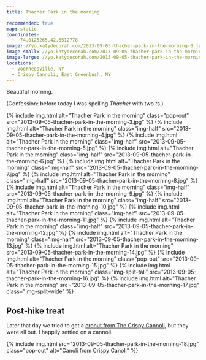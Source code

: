 ```yaml
---
title: Thacher Park in the morning

recommended: true
map: static
coordinates:
  - -74.0125265,42.6512778
image: //yo.katydecorah.com/2013-09-05-thacher-park-in-the-morning-0.jpg
image-small: //yo.katydecorah.com/2013-09-05-thacher-park-in-the-morning-1.jpg
image-large: //yo.katydecorah.com/2013-09-05-thacher-park-in-the-morning-2.jpg
locations:
  - Voorheesville, NY
  - Crispy Cannoli, East Greenbush, NY
---
```


Beautiful morning.

(Confession: before today I was spelling _Thacher_ with two *t*s.)

<div class="photos">
{% include img.html alt="Thacher Park in the morning" class="pop-out" src="2013-09-05-thacher-park-in-the-morning-3.jpg" %}
{% include img.html alt="Thacher Park in the morning" class="img-half" src="2013-09-05-thacher-park-in-the-morning-4.jpg" %}
{% include img.html alt="Thacher Park in the morning" class="img-half" src="2013-09-05-thacher-park-in-the-morning-5.jpg" %}
{% include img.html alt="Thacher Park in the morning" class="img-half" src="2013-09-05-thacher-park-in-the-morning-6.jpg" %}
{% include img.html alt="Thacher Park in the morning" class="img-half" src="2013-09-05-thacher-park-in-the-morning-7.jpg" %}
{% include img.html alt="Thacher Park in the morning" class="img-half" src="2013-09-05-thacher-park-in-the-morning-8.jpg" %}
{% include img.html alt="Thacher Park in the morning" class="img-half" src="2013-09-05-thacher-park-in-the-morning-9.jpg" %}
{% include img.html alt="Thacher Park in the morning" class="img-half" src="2013-09-05-thacher-park-in-the-morning-10.jpg" %}
{% include img.html alt="Thacher Park in the morning" class="img-half" src="2013-09-05-thacher-park-in-the-morning-11.jpg" %}
{% include img.html alt="Thacher Park in the morning" class="img-half" src="2013-09-05-thacher-park-in-the-morning-12.jpg" %}
{% include img.html alt="Thacher Park in the morning" class="img-half" src="2013-09-05-thacher-park-in-the-morning-13.jpg" %}
{% include img.html alt="Thacher Park in the morning"  src="2013-09-05-thacher-park-in-the-morning-14.jpg" %}
{% include img.html alt="Thacher Park in the morning" class="pop-out" src="2013-09-05-thacher-park-in-the-morning-15.jpg" %}
{% include img.html alt="Thacher Park in the morning" class="img-split-tall" src="2013-09-05-thacher-park-in-the-morning-16.jpg" %}
{% include img.html alt="Thacher Park in the morning" src="2013-09-05-thacher-park-in-the-morning-17.jpg" class="img-split-wide" %}
</div>

## Post-hike treat

Later that day we tried to get a [cronut from The Crispy Cannoli](http://alloveralbany.com/archive/2013/08/26/trying-the-apple-cider-croissant-donut-at-the-cris), but they were all out. I happily settled on a cannoli.

<div class="photos">
{% include img.html src="2013-09-05-thacher-park-in-the-morning-18.jpg" class="pop-out" alt="Canoli from Crispy Canoli" %}
</div>
